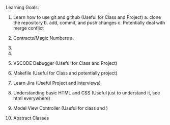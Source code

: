 Learning Goals:

1. Learn how to use git and github (Useful for Class and Project)
   a. clone the repository
   b. add, commit, and push changes
   c. Potentially deal with merge conflict
2. Contracts/Magic Numbers
   a.

3.
4.

5. VSCODE Debugger (Useful for Class and Project)
6. Makefile (Useful for Class and potentially project)
7. Learn Jira (Useful Project and interviews)
8. Understanding basic HTML and CSS (Useful just to understand it, see html everywhere)
9. Model View Controller (Useful for class and )
10. Abstract Classes

